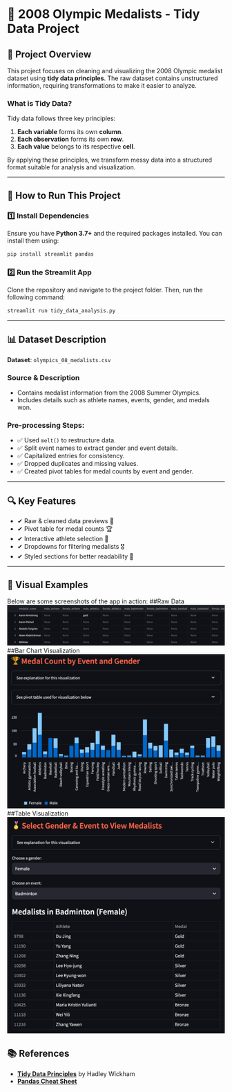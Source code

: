 # 🏅 2008 Olympic Medalists - Tidy Data Project

## 📌 Project Overview
This project focuses on cleaning and visualizing the 2008 Olympic medalist dataset using **tidy data principles**. The raw dataset contains unstructured information, requiring transformations to make it easier to analyze.

### **What is Tidy Data?**
Tidy data follows three key principles:
1. **Each variable** forms its own **column**.
2. **Each observation** forms its own **row**.
3. **Each value** belongs to its respective **cell**.

By applying these principles, we transform messy data into a structured format suitable for analysis and visualization.

---

## 🚀 How to Run This Project
### **1️⃣ Install Dependencies**
Ensure you have **Python 3.7+** and the required packages installed. You can install them using:
```sh
pip install streamlit pandas
```
### **2️⃣ Run the Streamlit App**
Clone the repository and navigate to the project folder. Then, run the following command:
```sh
streamlit run tidy_data_analysis.py
```
---
## 📊 Dataset Description
**Dataset**: `olympics_08_medalists.csv`

### Source & Description
- Contains medalist information from the 2008 Summer Olympics.
- Includes details such as athlete names, events, gender, and medals won.

### Pre-processing Steps:
- ✅ Used `melt()` to restructure data.
- ✅ Split event names to extract gender and event details.
- ✅ Capitalized entries for consistency.
- ✅ Dropped duplicates and missing values.
- ✅ Created pivot tables for medal counts by event and gender.

---

## 🔍 Key Features
- ✔ Raw & cleaned data previews 📄
- ✔ Pivot table for medal counts 🏆
- ✔ Interactive athlete selection 👤
- ✔ Dropdowns for filtering medalists 🎖
- ✔ Styled sections for better readability 🎨

---

## 📸 Visual Examples
Below are some screenshots of the app in action:
##Raw Data
<img src="Images/RawDataImage.png" alt="Screenshot 1" width="600"/>
##Bar Chart Visualization
<img src="Images/MedalCountImage.png" alt="Screenshot 1" width="600"/>
##Table Visualization
<img src="Images/TableDisplayImage.png" alt="Screenshot 1" width="600"/>



## 📚 References
- [**Tidy Data Principles**](https://vita.had.co.nz/papers/tidy-data.pdf) by Hadley Wickham
- [**Pandas Cheat Sheet**](https://www.datacamp.com/cheat-sheet/pandas-cheat-sheet-for-data-science-in-python)

